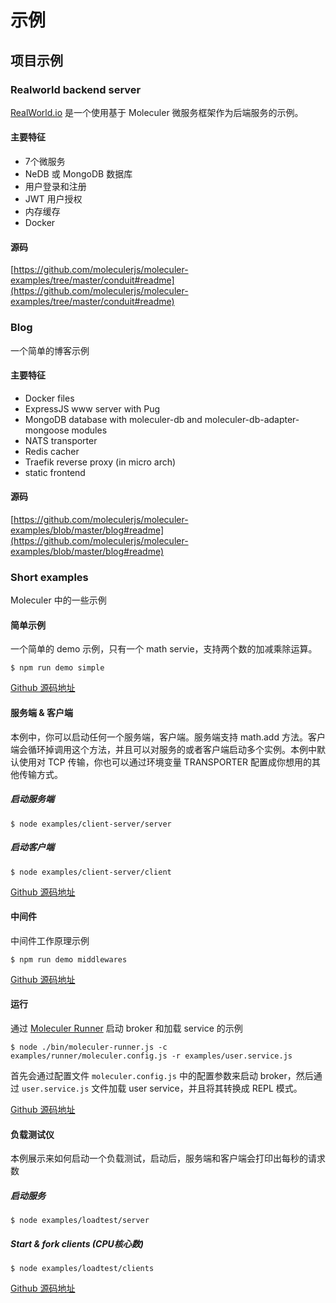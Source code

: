 # 示例

## 项目示例

### Realworld backend server

[RealWorld.io](https://github.com/gothinkster/realworld) 是一个使用基于 Moleculer 微服务框架作为后端服务的示例。

#### 主要特征

- 7个微服务
- NeDB 或 MongoDB 数据库
- 用户登录和注册
- JWT 用户授权
- 内存缓存
- Docker

#### 源码

[https://github.com/moleculerjs/moleculer-examples/tree/master/conduit#readme](https://github.com/moleculerjs/moleculer-examples/tree/master/conduit#readme)

### Blog

一个简单的博客示例

#### 主要特征

- Docker files
- ExpressJS www server with Pug
- MongoDB database with moleculer-db and moleculer-db-adapter-mongoose modules
- NATS transporter
- Redis cacher
- Traefik reverse proxy (in micro arch)
- static frontend

#### 源码

[https://github.com/moleculerjs/moleculer-examples/blob/master/blog#readme](https://github.com/moleculerjs/moleculer-examples/blob/master/blog#readme)

### Short examples

Moleculer 中的一些示例

#### 简单示例

一个简单的 demo 示例，只有一个 math servie，支持两个数的加减乘除运算。

```shell
$ npm run demo simple
```

[Github 源码地址](https://github.com/moleculerjs/moleculer/blob/master/examples/simple/index.js)

#### 服务端 & 客户端

本例中，你可以启动任何一个服务端，客户端。服务端支持 math.add 方法。客户端会循环掉调用这个方法，并且可以对服务的或者客户端启动多个实例。本例中默认使用对 TCP 传输，你也可以通过环境变量 TRANSPORTER 配置成你想用的其他传输方式。

##### 启动服务端

```shell
$ node examples/client-server/server
```

##### 启动客户端

```shell
$ node examples/client-server/client
```

[Github 源码地址](https://github.com/moleculerjs/moleculer/tree/master/examples/client-server)

#### 中间件

中间件工作原理示例

```shell
$ npm run demo middlewares
```

[Github 源码地址](https://github.com/moleculerjs/moleculer/blob/master/examples/middlewares/index.js)

#### 运行

通过 [Moleculer Runner](https://moleculer.services/docs/0.13/moleculer-runner.html) 启动 broker 和加载 service 的示例

```shell
$ node ./bin/moleculer-runner.js -c examples/runner/moleculer.config.js -r examples/user.service.js
```

首先会通过配置文件 `moleculer.config.js` 中的配置参数来启动 broker，然后通过 `user.service.js` 文件加载 user service，并且将其转换成 REPL 模式。

[Github 源码地址](https://github.com/moleculerjs/moleculer/blob/master/examples/runner)

#### 负载测试仪

本例展示来如何启动一个负载测试，启动后，服务端和客户端会打印出每秒的请求数

##### 启动服务

```shell
$ node examples/loadtest/server
```

##### Start & fork clients (CPU核心数)

```shell
$ node examples/loadtest/clients
```

[Github 源码地址](https://github.com/moleculerjs/moleculer/blob/master/examples/loadtest)

